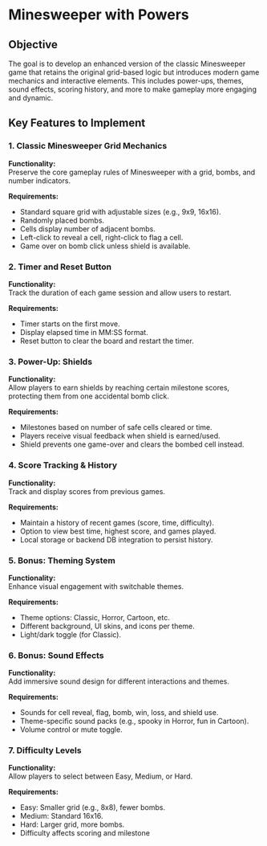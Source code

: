 # Minesweeper with Powers

## Objective

The goal is to develop an enhanced version of the classic Minesweeper game that retains the original grid-based logic but introduces modern game mechanics and interactive elements. This includes power-ups, themes, sound effects, scoring history, and more to make gameplay more engaging and dynamic.

## Key Features to Implement

### 1. Classic Minesweeper Grid Mechanics

**Functionality:**  
Preserve the core gameplay rules of Minesweeper with a grid, bombs, and number indicators.

**Requirements:**
- Standard square grid with adjustable sizes (e.g., 9x9, 16x16).
- Randomly placed bombs.
- Cells display number of adjacent bombs.
- Left-click to reveal a cell, right-click to flag a cell.
- Game over on bomb click unless shield is available.

### 2. Timer and Reset Button

**Functionality:**  
Track the duration of each game session and allow users to restart.

**Requirements:**
- Timer starts on the first move.
- Display elapsed time in MM:SS format.
- Reset button to clear the board and restart the timer.

### 3. Power-Up: Shields

**Functionality:**  
Allow players to earn shields by reaching certain milestone scores, protecting them from one accidental bomb click.

**Requirements:**
- Milestones based on number of safe cells cleared or time.
- Players receive visual feedback when shield is earned/used.
- Shield prevents one game-over and clears the bombed cell instead.

### 4. Score Tracking & History

**Functionality:**  
Track and display scores from previous games.

**Requirements:**
- Maintain a history of recent games (score, time, difficulty).
- Option to view best time, highest score, and games played.
- Local storage or backend DB integration to persist history.

### 5. Bonus: Theming System

**Functionality:**  
Enhance visual engagement with switchable themes.

**Requirements:**
- Theme options: Classic, Horror, Cartoon, etc.
- Different background, UI skins, and icons per theme.
- Light/dark toggle (for Classic).

### 6. Bonus: Sound Effects

**Functionality:**  
Add immersive sound design for different interactions and themes.

**Requirements:**
- Sounds for cell reveal, flag, bomb, win, loss, and shield use.
- Theme-specific sound packs (e.g., spooky in Horror, fun in Cartoon).
- Volume control or mute toggle.

### 7. Difficulty Levels

**Functionality:**  
Allow players to select between Easy, Medium, or Hard.

**Requirements:**
- Easy: Smaller grid (e.g., 8x8), fewer bombs.
- Medium: Standard 16x16.
- Hard: Larger grid, more bombs.
- Difficulty affects scoring and milestone
